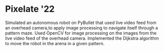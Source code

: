 # Pixelate '22 

Simulated an autonomous robot on PyBullet that used live video feed from an overhead camera,to apply image
processing to navigate itself through a pattern maze.
Used OpenCV for image processing on the images from the live video feed of the overhead camera.
Implemented the Dijkstra algorithm to move the robot in the arena in a given pattern.
